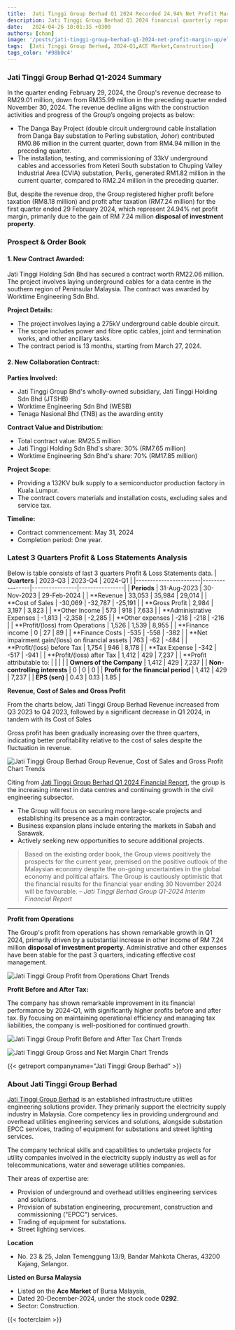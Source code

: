 ```yaml
---
title:  Jati Tinggi Group Berhad Q1 2024 Recorded 24.94% Net Profit Margin
description: Jati Tinggi Group Berhad Q1 2024 financial quarterly report recorded 24.94% net profit margin due to the gain on disposal of investment property (other income) of RM 7.24 million.
date:   2024-04-26 10:01:35 +0300
authors: [chan]
image: '/posts/jati-tinggi-group-berhad-q1-2024-net-profit-margin-up/electrical-tower-cable-on-street.jpg'
tags:  [Jati Tinggi Group Berhad, 2024-Q1,ACE Market,Construction]
tags_color: '#98b0c4'
---
```

### Jati Tinggi Group Berhad Q1-2024 Summary
In the quarter ending February 29, 2024, the Group's revenue decrease to RM29.01 million, down from RM35.99 million in the preceding quarter ended November 30, 2024. The revenue decline aligns with the construction activities and progress of the Group’s ongoing projects as below:
- The Danga Bay Project (double circuit underground cable installation from Danga Bay substation to Perling substation, Johor) contributed RM0.86 million in the current quarter, down from RM4.94 million in the preceding quarter.
- The installation, testing, and commissioning of 33kV underground cables and accessories from Keteri South substation to Chuping Valley Industrial Area (CVIA) substation, Perlis, generated RM1.82 million in the current quarter, compared to RM2.24 million in the preceding quarter.

But, despite the revenue drop, the Group registered higher profit before taxation (RM8.18 million) and profit after taxation (RM7.24 million) for the first quarter ended 29 February 2024, which represent 24.94% net profit margin, primarily due to the gain of RM 7.24 million **disposal of investment property**.

### Prospect & Order Book
#### 1. New Contract Awarded:
Jati Tinggi Holding Sdn Bhd has secured a contract worth RM22.06 million. The project involves laying underground cables for a data centre in the southern region of Peninsular Malaysia. The contract was awarded by Worktime Engineering Sdn Bhd.

**Project Details:**
- The project involves laying a 275kV underground cable double circuit.
- The scope includes power and fibre optic cables, joint and termination works, and other ancillary tasks.
- The contract period is 13 months, starting from March 27, 2024.

#### 2. New Collaboration Contract:

**Parties Involved:**
- Jati Tinggi Group Bhd's wholly-owned subsidiary, Jati Tinggi Holding Sdn Bhd (JTSHB)
- Worktime Engineering Sdn Bhd (WESB)
- Tenaga Nasional Bhd (TNB) as the awarding entity

**Contract Value and Distribution:**
- Total contract value: RM25.5 million
- Jati Tinggi Holding Sdn Bhd's share: 30% (RM7.65 million)
- Worktime Engineering Sdn Bhd's share: 70% (RM17.85 million)

**Project Scope:**
- Providing a 132KV bulk supply to a semiconductor production factory in Kuala Lumpur.
- The contract covers materials and installation costs, excluding sales and service tax.

**Timeline:**
- Contract commencement: May 31, 2024
- Completion period: One year.


### Latest 3 Quarters Profit & Loss Statements Analysis

Below is table consists of last 3 quarters Profit & Loss Statements data.
| **Quarters**          | 2023-Q3        | 2023-Q4        | 2024-Q1        |
|-----------------------|----------------|----------------|----------------|
| **Periods**           | 31-Aug-2023    | 30-Nov-2023    | 29-Feb-2024    |
| **Revenue  | 33,053         | 35,984         | 29,014         |
| **Cost of Sales  | -30,069        | -32,787        | -25,191        |
| **Gross Profit   | 2,984          | 3,197          | 3,823          |
| **Other Income   | 573            | 918            | 7,633          |
| **Administrative Expenses  | -1,813         | -2,358         | -2,285         |
| **Other expenses            | -218           | -218           | -216           |
| **Profit/(loss) from Operations  | 1,526          | 1,539          | 8,955          |
| **Finance income            | 0              | 27             | 89             |
| **Finance Costs             | -535           | -558           | -382           |
| **Net impairment gain/(loss) on financial assets  | 763            | -62            | -484           |
| **Profit/(loss) before Tax  | 1,754          | 946            | 8,178          |
| **Tax Expense               | -342           | -517           | -941           |
| **Profit/(loss) after Tax   | 1,412          | 429            | 7,237          |
| **Profit attributable to:   |                |                |                |
| **Owners of the Company** | 1,412          | 429            | 7,237          |
| **Non-controlling interests** | 0              | 0              | 0              |
| **Profit for the financial period** | 1,412          | 429            | 7,237          |
| **EPS (sen)**          | 0.43           | 0.13           | 1.85           |

**Revenue, Cost of Sales and Gross Profit**

From the charts below, Jati Tinggi Group Berhad Revenue increased from Q3 2023 to Q4 2023, followed by a significant decrease in Q1 2024, in tandem with its Cost of Sales

Gross profit has been gradually increasing over the three quarters, indicating better profitability relative to the cost of sales despite the fluctuation in revenue.

![Jati Tinggi Group Berhad Group Revenue, Cost of Sales and Gross Profit Chart Trends](jati-tinggi-group-berhad-revenue-trends-q1-2024.webp)

Citing from [Jati Tinggi Group Berhad Q1 2024 Financial Report](https://disclosure.bursamalaysia.com/FileAccess/apbursaweb/download?id=227705&name=EA_FR_ATTACHMENTS), the group is the increasing interest in data centres and continuing growth in the civil engineering
subsector. 

- The Group will focus on securing more large-scale projects and establishing its presence as a main contractor.
- Business expansion plans include entering the markets in Sabah and Sarawak.
- Actively seeking new opportunities to secure additional projects.

> Based on the existing order book, the Group views positively the prospects for the current year, premised on the positive outlook
of the Malaysian economy despite the on-going uncertainties in the global economy and political affairs. The Group is cautiously optimistic that the financial results for the financial year ending 30 November 2024 will be favourable.
> <cite>– Jati Tinggi Berhad Group Q1-2024 Interim Financial Report</cite>
***

**Profit from Operations**

The Group's profit from operations has shown remarkable growth in Q1 2024, primarily driven by a substantial increase in other income of RM 7.24 million **disposal of investment property**. Administrative and other expenses have been stable for the past 3 quarters, indicating effective cost management.

![Jati Tinggi Group Profit from Operations Chart Trends](jati-tinggi-group-berhad-profit-from-operation-trends-q1-2024.webp)

**Profit Before and After Tax:**

The company has shown remarkable improvement in its financial performance by 2024-Q1, with significantly higher profits before and after tax. By focusing on maintaining operational efficiency and managing tax liabilities, the company is well-positioned for continued growth.

![Jati Tinggi Group Profit Before and After Tax Chart Trends](jati-tinggi-group-berhad-pat-trends-q1-2024.webp)

![Jati Tinggi Group Gross and Net Margin Chart Trends](jati-tinggi-group-berhad-gross-net-profit-margin-trends-q1-2024.webp)

{{< getreport companyname="Jati Tinggi Group Berhad" >}}

### About Jati Tinggi Group Berhad

[Jati Tinggi Group Berhad](https://jatitinggi.com/) is an established infrastructure utilities engineering solutions provider. They primarily support the electricity supply industry in Malaysia. Core competency lies in providing underground and overhead utilities engineering services and solutions, alongside substation EPCC services, trading of equipment for substations and street lighting services. 

The company technical skills and capabilities to undertake projects for utility companies involved in the electricity supply industry as well as for telecommunications, water and sewerage utilities companies. 

Their areas of expertise are:
- Provision of underground and overhead utilities engineering services and solutions.
- Provision of substation engineering, procurement, construction and commissioning ("EPCC") services.
- Trading of equipment for substations.
- Street lighting services.

**Location**
- No. 23 & 25, Jalan Temenggung 13/9, Bandar Mahkota Cheras, 43200 Kajang, Selangor.

**Listed on Bursa Malaysia**
- Listed on the **Ace Market** of Bursa Malaysia,
- Dated 20-December-2024, under the stock code **0292**.
- Sector: Construction.

{{< footerclaim >}}